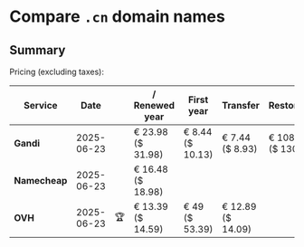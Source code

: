 # Compare `.cn` domain names

## Summary

Pricing (excluding taxes):

| Service | Date |  | / Renewed year | First year | Transfer | Restoration |
|--|--|--|--|--|--|--|
| **Gandi** | 2025-06-23 |  | € 23.98<br>($ 31.98) | € 8.44<br>($ 10.13) | € 7.44<br>($ 8.93) | € 108.64<br>($ 130.37) |
| **Namecheap** | 2025-06-23 |  | € 16.48<br>($ 18.98) |  |  |  |
| **OVH** | 2025-06-23 | 🏆 | € 13.39<br>($ 14.59) | € 49<br>($ 53.39) | € 12.89<br>($ 14.09) |  |
